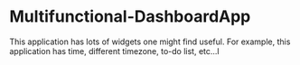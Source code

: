 # Multifunctional-DashboardApp
This application has lots of widgets one might find useful. For example, this application has time, different timezone, to-do list, etc...l
